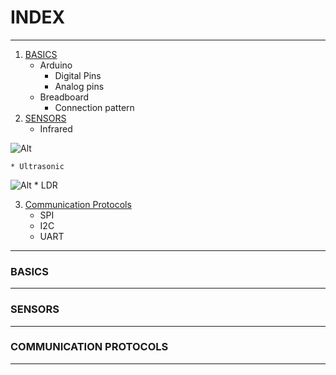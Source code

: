 # INDEX
***
 1) [BASICS](#BASICS)
    *  Arduino
        * Digital Pins
        * Analog pins
    * Breadboard
        * Connection pattern
2) [SENSORS](#SENSORS)
    * Infrared
    
![Alt](https://5.imimg.com/data5/PH/XF/MY-45321773/ir-sensor-module-for-arduino-2f-rasberry-pi-500x500.jpg)

    * Ultrasonic
    
   ![Alt](https://www.makerlab-electronics.com/my_uploads/2016/05/ultrasonic-sensor-HCSR04-1.jpg2)
    * LDR

3) [Communication Protocols](#COMMUNICATION-PROTOCOLS)
    * SPI
    * I2C
    * UART
***    
### BASICS
***
### SENSORS
***
### COMMUNICATION PROTOCOLS
***



 
